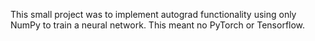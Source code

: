 This small project was to implement autograd functionality using only NumPy to train a neural network. This meant no PyTorch or Tensorflow.